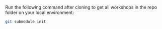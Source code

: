 Run the following command after cloning to get all workshops in the repo folder on your local environment:

```bash
git submodule init
```